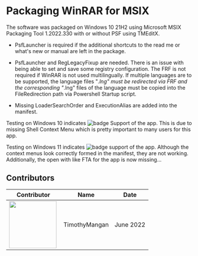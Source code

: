 # Packaging WinRAR for MSIX

The software was packaged on Windows 10 21H2 using Microsoft MSIX Packaging Tool 1.2022.330 with or without PSF using TMEditX.
* PsfLauncher is required if the additional shortcuts to the read me or what's new or manual are left in the package.
* PsfLauncher and RegLegacyFixup are needed. There is an issue with being able to set and save some registry configuration.  The FRF is not required if WinRAR is not used multilingually.
If multiple languages are to be supported, the language files "*.lng" must be redirected via FRF and the corresponding "*.lng" files of the language must be copied into the FileRedirection path via Powershell Startup script.

* Missing LoaderSearchOrder and ExecutionAlias are added into the manifest.

Testing on Windows 10 indicates ![badge](https://img.shields.io/badge/-Mostly%20Works-yellow?style=for-the-badge) Support of the app.  This is due to missing Shell Context Menu which is pretty important to many users for this app.

Testing on Windows 11 indicates ![badge](https://img.shields.io/badge/-Mostly%20Works-yellow?style=for-the-badge) support of the app.  Although the context menus look correctly formed in the manifest, they are not working.  Additionally, the open with like FTA for the app is now missing...


## Contributors

| Contributor | Name | Date |
|----|----|----|
| [<img src="/media/Contributors/TimMangan.jpg" align="left" Height="128" />](/media/Contributors/TimMangan.jpg) | TimothyMangan | June 2022 |

